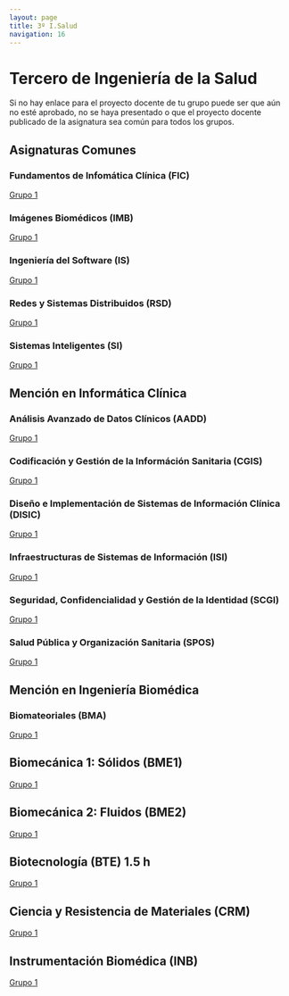 ```yaml
---
layout: page
title: 3º I.Salud
navigation: 16
---
```


# Tercero de Ingeniería de la Salud

Si no hay enlace para el proyecto docente de tu grupo puede ser que aún no esté aprobado, no se haya presentado o que el proyecto docente publicado de la asignatura sea común para todos los grupos.


## Asignaturas Comunes


### Fundamentos de Infomática Clínica (FIC)

[Grupo 1]()


### Imágenes Biomédicos (IMB)

[Grupo 1]()


### Ingeniería del Software (IS)

[Grupo 1]()


### Redes y Sistemas Distribuidos (RSD)

[Grupo 1]()


### Sistemas Inteligentes (SI)

[Grupo 1]()



## Mención en Informática Clínica


### Análisis Avanzado de Datos Clínicos (AADD)

[Grupo 1]()


### Codificación y Gestión de la Információn Sanitaria (CGIS)

[Grupo 1]()


### Diseño e Implementación de Sistemas de Información Clínica (DISIC)

[Grupo 1]()


### Infraestructuras de Sistemas de Información (ISI)

[Grupo 1]()


### Seguridad, Confidencialidad y Gestión de la Identidad (SCGI)

[Grupo 1]()


### Salud Pública y Organización Sanitaria (SPOS)

[Grupo 1]()



## Mención en Ingeniería Biomédica



### Biomateoriales (BMA)

[Grupo 1]()


## Biomecánica 1: Sólidos (BME1)

[Grupo 1]()


## Biomecánica 2: Fluidos (BME2)

[Grupo 1]()


## Biotecnología (BTE) 1.5 h

[Grupo 1]()


## Ciencia y Resistencia de Materiales (CRM)

[Grupo 1]()


## Instrumentación Biomédica (INB)

[Grupo 1]()
